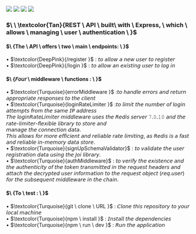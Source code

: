 ![](https://img.shields.io/badge/Express.js-tan?style=for-the-badge)
![](https://img.shields.io/badge/NodeJs-tan?style=for-the-badge)
![](https://img.shields.io/badge/Redis_-tan?style=for-the-badge)
![](https://img.shields.io/badge/Json_Web_Token-deeppink?style=for-the-badge)      
### $\ \ \textcolor{Tan}{REST \ API \ built\ with \ Express, \ which \ allows \ managing \ user  \ authentication \ }$ 

#### $\ \{The \ API \ offers \ two \ main \ endpoints: \ }$ 
  
• $\textcolor{DeepPink}{/register }$ : 𝘵𝘰 𝘢𝘭𝘭𝘰𝘸 𝘢 𝘯𝘦𝘸 𝘶𝘴𝘦𝘳 𝘵𝘰 𝘳𝘦𝘨𝘪𝘴𝘵𝘦𝘳  
• $\textcolor{DeepPink}{/login }$  : 𝘵𝘰 𝘢𝘭𝘭𝘰𝘸 𝘢𝘯 𝘦𝘹𝘪𝘴𝘵𝘪𝘯𝘨 𝘶𝘴𝘦𝘳 𝘵𝘰 𝘭𝘰𝘨 𝘪𝘯
  
#### $\ \{𝘍𝘰𝘶𝘳 \ middleware \ functions : \ }$ 
    
• $\textcolor{Turquoise}{errorMiddleware }$ :𝘵𝘰 𝘩𝘢𝘯𝘥𝘭𝘦 𝘦𝘳𝘳𝘰𝘳𝘴 𝘢𝘯𝘥 𝘳𝘦𝘵𝘶𝘳𝘯 𝘢𝘱𝘱𝘳𝘰𝘱𝘳𝘪𝘢𝘵𝘦 𝘳𝘦𝘴𝘱𝘰𝘯𝘴𝘦𝘴 𝘵𝘰 𝘵𝘩𝘦 𝘤𝘭𝘪𝘦𝘯𝘵  
• $\textcolor{Turquoise}{loginRateLimiter }$ :𝘵𝘰 𝘭𝘪𝘮𝘪𝘵 𝘵𝘩𝘦 𝘯𝘶𝘮𝘣𝘦𝘳 𝘰𝘧 𝘭𝘰𝘨𝘪𝘯 𝘢𝘵𝘵𝘦𝘮𝘱𝘵𝘴 𝘧𝘳𝘰𝘮 𝘵𝘩𝘦 𝘴𝘢𝘮𝘦 𝘐𝘗 𝘢𝘥𝘥𝘳𝘦𝘴𝘴  
    𝘛𝘩𝘦 𝘭𝘰𝘨𝘪𝘯𝘙𝘢𝘵𝘦𝘓𝘪𝘮𝘪𝘵𝘦𝘳 𝘮𝘪𝘥𝘥𝘭𝘦𝘸𝘢𝘳𝘦 𝘶𝘴𝘦𝘴 𝘵𝘩𝘦 𝘙𝘦𝘥𝘪𝘴 𝘴𝘦𝘳𝘷𝘦𝘳 𝟽.𝟶.𝟷𝟶 𝘢𝘯𝘥 𝘵𝘩𝘦 𝘳𝘢𝘵𝘦-𝘭𝘪𝘮𝘪𝘵𝘦𝘳-𝘧𝘭𝘦𝘹𝘪𝘣𝘭𝘦 𝘭𝘪𝘣𝘳𝘢𝘳𝘺 𝘵𝘰 𝘴𝘵𝘰𝘳𝘦 𝘢𝘯𝘥  
    𝘮𝘢𝘯𝘢𝘨𝘦 𝘵𝘩𝘦 𝘤𝘰𝘯𝘯𝘦𝘤𝘵𝘪𝘰𝘯 𝘥𝘢𝘵𝘢.  
    𝘛𝘩𝘪𝘴 𝘢𝘭𝘭𝘰𝘸𝘴 𝘧𝘰𝘳 𝘮𝘰𝘳𝘦 𝘦𝘧𝘧𝘪𝘤𝘪𝘦𝘯𝘵 𝘢𝘯𝘥 𝘳𝘦𝘭𝘪𝘢𝘣𝘭𝘦 𝘳𝘢𝘵𝘦 𝘭𝘪𝘮𝘪𝘵𝘪𝘯𝘨, 𝘢𝘴 𝘙𝘦𝘥𝘪𝘴 𝘪𝘴 𝘢 𝘧𝘢𝘴𝘵 𝘢𝘯𝘥 𝘳𝘦𝘭𝘪𝘢𝘣𝘭𝘦 𝘪𝘯-𝘮𝘦𝘮𝘰𝘳𝘺 𝘥𝘢𝘵𝘢 𝘴𝘵𝘰𝘳𝘦.  
• $\textcolor{Turquoise}{signUpSchemaValidator}$ : 𝘵𝘰 𝘷𝘢𝘭𝘪𝘥𝘢𝘵𝘦 𝘵𝘩𝘦 𝘶𝘴𝘦𝘳 𝘳𝘦𝘨𝘪𝘴𝘵𝘳𝘢𝘵𝘪𝘰𝘯 𝘥𝘢𝘵𝘢 𝘶𝘴𝘪𝘯𝘨 𝘵𝘩𝘦 𝘑𝘰𝘪 𝘭𝘪𝘣𝘳𝘢𝘳𝘺.  
• $\textcolor{Turquoise}{authMiddleware}$ : 𝘵𝘰 𝘷𝘦𝘳𝘪𝘧𝘺 𝘵𝘩𝘦 𝘦𝘹𝘪𝘴𝘵𝘦𝘯𝘤𝘦 𝘢𝘯𝘥 𝘵𝘩𝘦 𝘢𝘶𝘵𝘩𝘦𝘯𝘵𝘪𝘤𝘪𝘵𝘺 𝘰𝘧 𝘵𝘩𝘦 𝘵𝘰𝘬𝘦𝘯 𝘵𝘳𝘢𝘯𝘴𝘮𝘪𝘵𝘵𝘦𝘥 𝘪𝘯 𝘵𝘩𝘦 𝘳𝘦𝘲𝘶𝘦𝘴𝘵 𝘩𝘦𝘢𝘥𝘦𝘳𝘴 𝘢𝘯𝘥 𝘢𝘵𝘵𝘢𝘤𝘩 𝘵𝘩𝘦 𝘥𝘦𝘤𝘳𝘺𝘱𝘵𝘦𝘥  𝘶𝘴𝘦𝘳 𝘪𝘯𝘧𝘰𝘳𝘮𝘢𝘵𝘪𝘰𝘯 𝘵𝘰 𝘵𝘩𝘦 𝘳𝘦𝘲𝘶𝘦𝘴𝘵   𝘰𝘣𝘫𝘦𝘤𝘵 (𝘳𝘦𝘲.𝘶𝘴𝘦𝘳) 𝘧𝘰𝘳 𝘵𝘩𝘦 𝘴𝘶𝘣𝘴𝘦𝘲𝘶𝘦𝘯𝘵 𝘮𝘪𝘥𝘥𝘭𝘦𝘸𝘢𝘳𝘦 𝘪𝘯 𝘵𝘩𝘦 𝘤𝘩𝘢𝘪𝘯.

#### $\ \{To \ test  : \ }$ 
    
• $\textcolor{Turquoise}{git \ clone \ URL }$ : 𝘊𝘭𝘰𝘯𝘦 𝘵𝘩𝘪𝘴 𝘳𝘦𝘱𝘰𝘴𝘪𝘵𝘰𝘳𝘺 𝘵𝘰 𝘺𝘰𝘶𝘳 𝘭𝘰𝘤𝘢𝘭 𝘮𝘢𝘤𝘩𝘪𝘯𝘦  
• $\textcolor{Turquoise}{npm \ install }$  : 𝘐𝘯𝘴𝘵𝘢𝘭𝘭 𝘵𝘩𝘦 𝘥𝘦𝘱𝘦𝘯𝘥𝘦𝘯𝘤𝘪𝘦𝘴  
• $\textcolor{Turquoise}{npm \ run \ dev }$  : 𝘙𝘶𝘯 𝘵𝘩𝘦 𝘢𝘱𝘱𝘭𝘪𝘤𝘢𝘵𝘪𝘰𝘯

